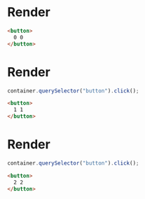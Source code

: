 # Render
```html
<button>
  0 0
</button>
```


# Render
```js
container.querySelector("button").click();
```
```html
<button>
  1 1
</button>
```


# Render
```js
container.querySelector("button").click();
```
```html
<button>
  2 2
</button>
```

